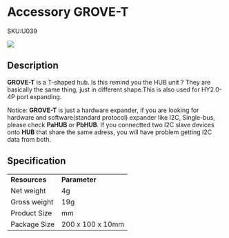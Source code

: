 # Accessory GROVE-T

<el-tag effect="plain">SKU:U039</el-tag>

<div class="product_pic"><img src="assets/img/product_pics/accessory/grove_t_01.webp"></div>

## Description

**GROVE-T** is a T-shaped hub. Is this remind you the HUB unit ? They are basically the same thing, just in different shape.This is also used for HY2.0-4P port expanding.

Notice: **GROVE-T** is just a hardware expander, if you are looking for hardware and software(standard protocol) expander like I2C, Single-bus, please check **PaHUB** or **PbHUB**. If you connectted two I2C slave devices onto **HUB** that share the same adress, you will have problem getting I2C data from both.


## Specification

<table>
   <tr style="font-weight:bold">
      <td>Resources</td>
      <td>Parameter</td>
   </tr>
   <tr>
      <td>Net weight</td>
      <td>4g</td>
   </tr>
   <tr>
      <td>Gross weight</td>
      <td>19g</td>
   </tr>
   <tr>
      <td>Product Size</td>
      <td>mm</td>
   </tr>
   <tr>
      <td>Package Size</td>
      <td>200 x 100 x 10mm</td>
   </tr>
 </table>


<script>

   var purchase_link = 'https://m5stack.com/collections/m5-accessory/products/grove-t-connector-5pcs-a-pack';

   anchor_search(purchase_link);
   scrollFunc();

</script>